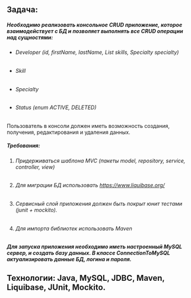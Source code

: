 ## **Задача**: 
##### Необходимо реализовать консольное CRUD приложение, которое взаимодействует с БД и позволяет выполнять все CRUD операции над сущностями:

* ###### Developer (id, firstName, lastName, List<Skill> skills, Specialty specialty)
* ###### Skill
* ###### Specialty
* ###### Status (enum ACTIVE, DELETED)

Пользователь в консоли должен иметь возможность создания, получения, редактирования и удаления данных.

##### Требования:

1. ###### Придерживаться шаблона MVC (пакеты model, repository, service, controller, view)
2. ###### Для миграции БД использовать https://www.liquibase.org/
3. ###### Сервисный слой приложения должен быть покрыт юнит тестами (junit + mockito).
4. ###### Для импорта библиотек использовать Maven

##### Для запуска приложения необходимо иметь настроенный MySQL сервер, и создать базу данных. В классе ConnectionToMySQL актуализировать данные БД, логина и пароля.
## Технологии: Java, MySQL, JDBC, Maven, Liquibase, JUnit, Mockito.



